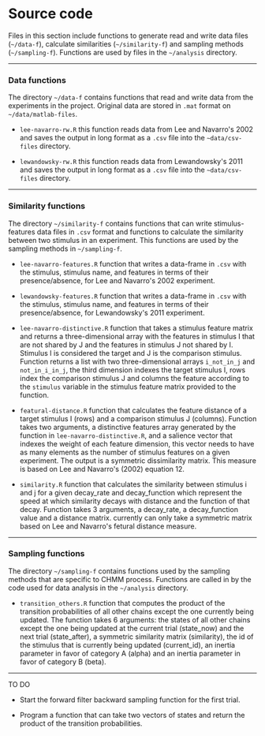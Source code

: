 # Source code

Files in this section include functions to generate read and write data files 
(`~/data-f`), calculate similarities (`~/similarity-f`) and sampling methods 
(`~/sampling-f`). Functions are used by files in the `~/analysis` directory.

----

### Data functions

The directory `~/data-f` contains functions that read and write data from the 
experiments in the project. Original data are stored in `.mat` format on 
`~/data/matlab-files`.

  - `lee-navarro-rw.R` this function reads data from Lee and Navarro's 2002 
  and saves the output in long format as a `.csv` file into the 
  `~data/csv-files` directory.
  
  - `lewandowsky-rw.R` this function reads data from Lewandowsky's 2011 
  and saves the output in long format as a `.csv` file into the 
  `~data/csv-files` directory.
  
----

### Similarity functions

The directory `~/similarity-f` contains functions that can write 
stimulus-features data files in `.csv` format and functions to calculate the 
similarity between two stimulus in an experiment. This functions are used by 
the sampling methods in `~/sampling-f`.

  - `lee-navarro-features.R` function that writes a data-frame in `.csv` with 
  the stimulus, stimulus name, and features in terms of their presence/absence,
  for Lee and Navarro's 2002 experiment.
  
  - `lewandowsky-features.R` function that writes a data-frame in `.csv` with 
  the stimulus, stimulus name, and features in terms of their presence/absence,
  for Lewandowsky's 2011 experiment.

  - `lee-navarro-distinctive.R` function that takes a stimulus feature matrix 
  and returns a three-dimensional array with the features in stimulus I that 
  are not shared by J and the features in stimulus J not shared by I. Stimulus
  I is considered the target and J is the comparison stimulus. Function returns
  a list with two three-dimensional arrays `i_not_in_j` and `not_in_i_in_j`, the
  third dimension indexes the target stimulus I, rows index the comparison
  stimulus J and columns the feature according to the `stimulus` variable in the 
  stimulus feature matrix provided to the function.
  
  - `featural-distance.R` function that calculates the feature distance of a 
  target stimulus I (rows) and a comparison stimulus J (columns). Function takes
  two arguments, a distinctive features array generated by the function in
  `lee-navarro-distinctive.R`, and a salience vector that indexes the weight of
  each feature dimension, this vector needs to have as many elements as 
  the number of stimulus features on a given experiment. The output is a 
  symmetric dissimilarity matrix. This measure is based on Lee and Navarro's 
  (2002) equation 12.
  
  - `similarity.R` function that calculates the similarity between stimulus i
  and j for a given decay_rate and decay_function which represent the speed at
  which similarity decays with distance and the function of that decay. Function
  takes 3 arguments, a decay_rate, a decay_function value and a distance matrix.
  currently can only take a symmetric matrix based on Lee and Navarro's fetural
  distance measure.
  
----

### Sampling functions

The directory `~/sampling-f` contains functions used by the sampling methods 
that are specific to CHMM process. Functions are called in by the code used for 
data analysis in the `~/analysis` directory.

  - `transition_others.R` function that computes the product of the transition
  probabilities of all other chains except the one currently being updated. The
  function takes 6 arguments: the states of all other chains except the one 
  being updated at the current trial (state_now) and the next trial 
  (state_after), a symmetric similarity matrix (similarity), the id of the 
  stimulus that is currently being updated (current_id), an inertia parameter 
  in favor of category A (alpha) and an inertia parameter in favor of category 
  B (beta).

----

TO DO

- Start the forward filter backward sampling function for the first trial.

- Program a function that can take two vectors of states and return the product
of the transition probabilities.
